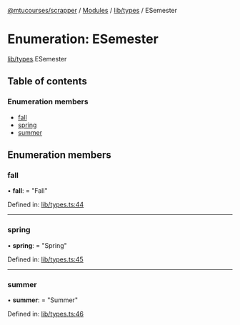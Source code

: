 [@mtucourses/scrapper](../../README.md) / [Modules](../../modules.md) / [lib/types](../../modules/lib_types.md) / ESemester

# Enumeration: ESemester

[lib/types](../../modules/lib_types.md).ESemester

## Table of contents

### Enumeration members

- [fall](types.esemester.md#fall)
- [spring](types.esemester.md#spring)
- [summer](types.esemester.md#summer)

## Enumeration members

### fall

• **fall**: = "Fall"

Defined in: [lib/types.ts:44](https://github.com/Michigan-Tech-Courses/scrapper/blob/751baa1/src/lib/types.ts#L44)

___

### spring

• **spring**: = "Spring"

Defined in: [lib/types.ts:45](https://github.com/Michigan-Tech-Courses/scrapper/blob/751baa1/src/lib/types.ts#L45)

___

### summer

• **summer**: = "Summer"

Defined in: [lib/types.ts:46](https://github.com/Michigan-Tech-Courses/scrapper/blob/751baa1/src/lib/types.ts#L46)
